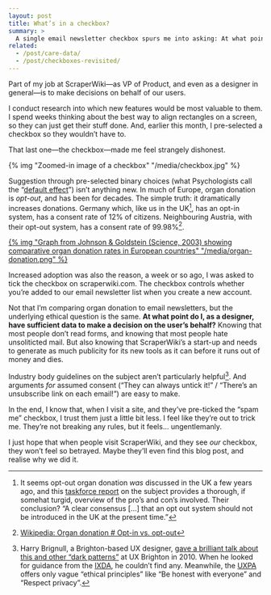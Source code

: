 ```yaml
---
layout: post
title: What’s in a checkbox?
summary: >
  A single email newsletter checkbox spurs me into asking: At what point do I, as a designer, have sufficient data to make a decision on the user’s behalf?
related:
  - /post/care-data/
  - /post/checkboxes-revisited/
---
```


Part of my job at ScraperWiki—as VP of Product, and even as a designer in general—is to make decisions on behalf of our users.

I conduct research into which new features would be most valuable to them. I spend weeks thinking about the best way to align rectangles on a screen, so they can just get their stuff done. And, earlier this month, I pre-selected a checkbox so they wouldn’t have&nbsp;to.

That last one—the checkbox—made me feel strangely dishonest.

{% img "Zoomed-in image of a checkbox" "/media/checkbox.jpg" %}

Suggestion through pre-selected binary choices (what Psychologists call the “[default effect](https://en.wikipedia.org/wiki/Default_effect_%28psychology%29)”) isn’t anything new. In much of Europe, organ donation is <em>opt-out</em>, and has been for decades. The simple truth: it dramatically increases donations. Germany which, like us in the UK[^1], has an opt-in system, has a consent rate of 12% of citizens. Neighbouring Austria, with their opt-out system, has a consent rate of 99.98%[^2].

[{% img "Graph from Johnson & Goldstein (Science, 2003) showing comparative organ donation rates in European countries" "/media/organ-donation.png" %}](/media/organ-donation.png)

Increased adoption was also the reason, a week or so ago, I was asked to tick the checkbox on scraperwiki.com. The checkbox controls whether you’re added to our email newsletter list when you create a new account.

Not that I’m comparing organ donation to email newsletters, but the underlying ethical question is the same. **At what point do I, as a designer, have sufficient data to make a decision on the user’s behalf?** Knowing that most people don’t read forms, and knowing that most people hate unsoliticted mail. But also knowing that ScraperWiki’s a start-up and needs to generate as much publicity for its new tools as it can before it runs out of money and dies.

Industry body guidelines on the subject aren’t particularly helpful[^3]. And arguments *for* assumed consent (“They can always untick it!” / “There’s an unsubscribe link on each email!”) are easy to make.

In the end, I know that, when I visit a site, and they’ve pre-ticked the “spam me” checkbox, I trust them just a little bit less. I feel like they’re out to trick me. They’re not breaking any rules, but it feels… ungentlemanly.

I just hope that when people visit ScraperWiki, and they see *our* checkbox, they won’t feel so betrayed. Maybe they’ll even find this blog post, and realise why we did it.

[^1]: It seems opt-out organ donation <em>was</em> discussed in the UK a few years ago, and this [taskforce report](http://webarchive.nationalarchives.gov.uk/20130107105354/http://www.dh.gov.uk/prod_consum_dh/groups/dh_digitalassets/@dh/@en/documents/digitalasset/dh_090303.pdf) on the subject provides a thorough, if somehat turgid, overview of the pro’s and con’s involved. Their conclusion? “A clear consensus […] that an opt out system should not be introduced in the UK at the present time.”
[^2]: [Wikipedia: Organ donation # Opt-in vs. opt-out](https://en.wikipedia.org/wiki/Organ_donation#Opt-in_vs._opt-out)
[^3]: Harry Brignull, a Brighton-based UX designer, [gave a brilliant talk about this and other “dark patterns”](darkpatterns.org) at UX Brighton in 2010. When he looked for guidance from the [IXDA](http://www.ixda.org), he couldn’t find any. Meanwhile, the [UXPA](https://uxpa.org/resources/uxpa-code-professional-conduct) offers only vague “ethical principles” like “Be honest with everyone” and “Respect privacy”.
